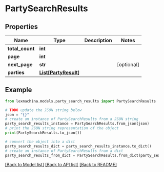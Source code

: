 # PartySearchResults


## Properties

Name | Type | Description | Notes
------------ | ------------- | ------------- | -------------
**total_count** | **int** |  | 
**page** | **int** |  | 
**next_page** | **str** |  | [optional] 
**parties** | [**List[PartyResult]**](PartyResult.md) |  | 

## Example

```python
from lexmachina.models.party_search_results import PartySearchResults

# TODO update the JSON string below
json = "{}"
# create an instance of PartySearchResults from a JSON string
party_search_results_instance = PartySearchResults.from_json(json)
# print the JSON string representation of the object
print(PartySearchResults.to_json())

# convert the object into a dict
party_search_results_dict = party_search_results_instance.to_dict()
# create an instance of PartySearchResults from a dict
party_search_results_from_dict = PartySearchResults.from_dict(party_search_results_dict)
```
[[Back to Model list]](../README.md#documentation-for-models) [[Back to API list]](../README.md#documentation-for-api-endpoints) [[Back to README]](../README.md)


